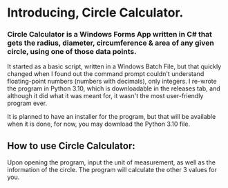 <h1>Introducing, Circle Calculator.</h1>
<h3>Circle Calculator is a Windows Forms App written in C# that gets the radius, diameter, circumference &amp; area of any given circle, using one of those data points.</h3>
<p>It started as a basic script, written in a Windows Batch File, but that quickly changed when I found out the command prompt couldn't understand floating-point numbers (numbers with decimals), only integers. I re-wrote the program in Python 3.10, which is downloadable in the releases tab, and although it did what it was meant for, it wasn't the most user-friendly program ever.</p>
<p>It is planned to have an installer for the program, but that will be available when it is done, for now, you may download the Python 3.10 file.</p>
<h2>How to use Circle Calculator:</h2>
<p>Upon opening the program, input the unit of measurement, as well as the information of the circle. The program will calculate the other 3 values for you.</p>
